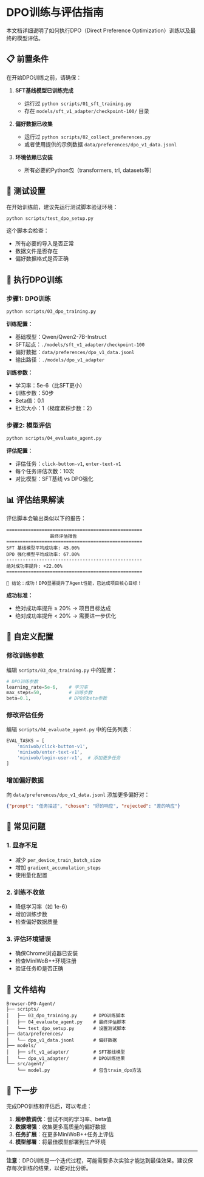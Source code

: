 # DPO训练与评估指南

本文档详细说明了如何执行DPO（Direct Preference Optimization）训练以及最终的模型评估。

## 📋 前置条件

在开始DPO训练之前，请确保：

1. **SFT基线模型已训练完成**
   - 运行过 `python scripts/01_sft_training.py`
   - 存在 `models/sft_v1_adapter/checkpoint-100/` 目录

2. **偏好数据已收集**
   - 运行过 `python scripts/02_collect_preferences.py`
   - 或者使用提供的示例数据 `data/preferences/dpo_v1_data.jsonl`

3. **环境依赖已安装**
   - 所有必要的Python包（transformers, trl, datasets等）

## 🧪 测试设置

在开始训练前，建议先运行测试脚本验证环境：

```bash
python scripts/test_dpo_setup.py
```

这个脚本会检查：
- 所有必要的导入是否正常
- 数据文件是否存在
- 偏好数据格式是否正确

## 🚀 执行DPO训练

### 步骤1: DPO训练

```bash
python scripts/03_dpo_training.py
```

**训练配置：**
- 基础模型：Qwen/Qwen2-7B-Instruct
- SFT起点：`./models/sft_v1_adapter/checkpoint-100`
- 偏好数据：`data/preferences/dpo_v1_data.jsonl`
- 输出路径：`./models/dpo_v1_adapter`

**训练参数：**
- 学习率：5e-6（比SFT更小）
- 训练步数：50步
- Beta值：0.1
- 批次大小：1（梯度累积步数：2）

### 步骤2: 模型评估

```bash
python scripts/04_evaluate_agent.py
```

**评估配置：**
- 评估任务：`click-button-v1`, `enter-text-v1`
- 每个任务评估次数：10次
- 对比模型：SFT基线 vs DPO强化

## 📊 评估结果解读

评估脚本会输出类似以下的报告：

```
==================================================
                最终评估报告
==================================================
SFT 基线模型平均成功率: 45.00%
DPO 强化模型平均成功率: 67.00%
--------------------------------------------------
绝对成功率提升: +22.00%
==================================================

🎉 结论：成功！DPO显著提升了Agent性能，已达成项目核心目标！
```

**成功标准：**
- 绝对成功率提升 ≥ 20% → 项目目标达成
- 绝对成功率提升 < 20% → 需要进一步优化

## 🔧 自定义配置

### 修改训练参数

编辑 `scripts/03_dpo_training.py` 中的配置：

```python
# DPO训练参数
learning_rate=5e-6,    # 学习率
max_steps=50,          # 训练步数
beta=0.1,              # DPO的beta参数
```

### 修改评估任务

编辑 `scripts/04_evaluate_agent.py` 中的任务列表：

```python
EVAL_TASKS = [
    'miniwob/click-button-v1',
    'miniwob/enter-text-v1',
    'miniwob/login-user-v1',  # 添加更多任务
]
```

### 增加偏好数据

向 `data/preferences/dpo_v1_data.jsonl` 添加更多偏好对：

```json
{"prompt": "任务描述", "chosen": "好的响应", "rejected": "差的响应"}
```

## 🐛 常见问题

### 1. 显存不足
- 减少 `per_device_train_batch_size`
- 增加 `gradient_accumulation_steps`
- 使用量化配置

### 2. 训练不收敛
- 降低学习率（如 1e-6）
- 增加训练步数
- 检查偏好数据质量

### 3. 评估环境错误
- 确保Chrome浏览器已安装
- 检查MiniWoB++环境注册
- 验证任务ID是否正确

## 📁 文件结构

```
Browser-DPO-Agent/
├── scripts/
│   ├── 03_dpo_training.py      # DPO训练脚本
│   ├── 04_evaluate_agent.py    # 最终评估脚本
│   └── test_dpo_setup.py       # 设置测试脚本
├── data/preferences/
│   └── dpo_v1_data.jsonl       # 偏好数据
├── models/
│   ├── sft_v1_adapter/         # SFT基线模型
│   └── dpo_v1_adapter/         # DPO训练结果
└── src/agent/
    └── model.py                # 包含train_dpo方法
```

## 🎯 下一步

完成DPO训练和评估后，可以考虑：

1. **超参数调优**：尝试不同的学习率、beta值
2. **数据增强**：收集更多高质量的偏好数据
3. **任务扩展**：在更多MiniWoB++任务上评估
4. **模型部署**：将最佳模型部署到生产环境

---

**注意**：DPO训练是一个迭代过程，可能需要多次实验才能达到最佳效果。建议保存每次训练的结果，以便对比分析。
